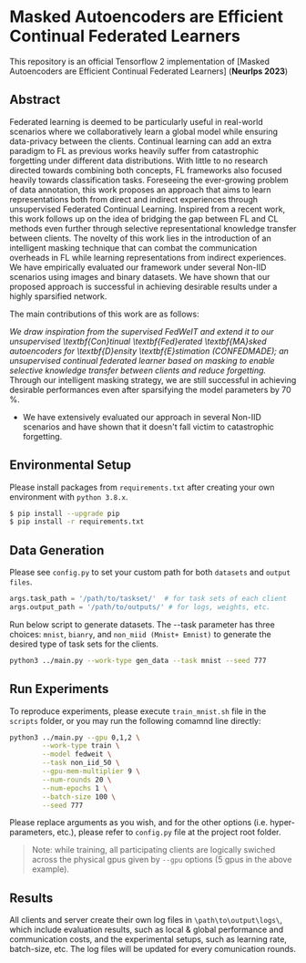 
# Masked Autoencoders are Efficient Continual Federated Learners

This repository is an official Tensorflow 2 implementation of [Masked Autoencoders are Efficient Continual Federated Learners] (**NeurIps 2023**)



## Abstract

Federated learning is deemed to be particularly useful in real-world scenarios where we collaboratively learn a global model while ensuring data-privacy between the clients. Continual learning can add an extra paradigm to FL as previous works heavily suffer from catastrophic forgetting under different data distributions. With little to no research directed towards combining both concepts, FL frameworks also focused heavily towards classification tasks. Foreseeing the ever-growing problem of data annotation, this work proposes an approach that aims to learn representations both from direct and indirect experiences through unsupervised Federated  Continual Learning. Inspired from a recent work, this work follows up on the idea of bridging the gap between FL and CL methods even further through selective representational knowledge transfer between clients. The novelty of this work lies in the introduction of an intelligent masking technique that can combat the communication overheads in FL while learning representations from indirect experiences. We have empirically evaluated our framework under several Non-IID scenarios using images and binary datasets. We have shown that our proposed approach is successful in achieving desirable results under a highly sparsified network.

The main contributions of this work are as follows:

*We draw inspiration from the supervised FedWeIT and extend it to our unsupervised \textbf{Con}tinual \textbf{Fed}erated \textbf{MA}sked autoencoders for \textbf{D}ensity \textbf{E}stimation (CONFEDMADE); an unsupervised continual federated learner based on masking to enable selective knowledge transfer between clients and reduce forgetting.* Through our intelligent masking strategy, we are still successful in achieving desirable performances even after sparsifying the model parameters by 70 \%. 
* We have extensively evaluated our approach in several Non-IID scenarios and have shown that it doesn't fall victim to catastrophic forgetting.


## Environmental Setup

Please install packages from `requirements.txt` after creating your own environment with `python 3.8.x`.

```bash
$ pip install --upgrade pip
$ pip install -r requirements.txt
```

## Data Generation
Please see `config.py` to set your custom path for both `datasets` and `output files`.
```python
args.task_path = '/path/to/taskset/'  # for task sets of each client
args.output_path = '/path/to/outputs/' # for logs, weights, etc.
```
Run below script to generate datasets. 
The --task parameter has three choices: `mnist`, `bianry`, and `non_miid (Mnist+ Emnist)` to generate the desired type of task sets for the clients.

```bash
python3 ../main.py --work-type gen_data --task mnist --seed 777 
```  

## Run Experiments
To reproduce experiments, please execute `train_mnist.sh` file in the `scripts` folder, or you may run the following comamnd line directly:

```bash
python3 ../main.py --gpu 0,1,2 \
		--work-type train \
		--model fedweit \
		--task non_iid_50 \
	 	--gpu-mem-multiplier 9 \
		--num-rounds 20 \
		--num-epochs 1 \
		--batch-size 100 \
		--seed 777 
```
Please replace arguments as you wish, and for the other options (i.e. hyper-parameters, etc.), please refer to `config.py` file at the project root folder.

> Note: while training, all participating clients are logically swiched across the physical gpus given by `--gpu` options (5 gpus in the above example). 

## Results
All clients and server create their own log files in `\path\to\output\logs\`, which include evaluation results, such as local & global performance and communication costs, and the experimental setups, such as learning rate, batch-size, etc. The log files will be updated for every comunication rounds. 


